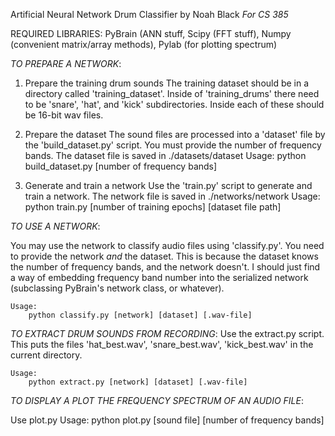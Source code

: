 Artificial Neural Network Drum Classifier
by Noah Black
*For CS 385*

REQUIRED LIBRARIES:
PyBrain (ANN stuff, Scipy (FFT stuff), Numpy (convenient matrix/array methods), Pylab (for plotting spectrum)

_TO PREPARE A NETWORK_:

1. Prepare the training drum sounds
    The training dataset should be in a directory called 'training\_dataset'. Inside of 'training\_drums' there need to be 'snare', 'hat', and 'kick' subdirectories. Inside each of these should be 16-bit wav files.

2. Prepare the dataset
    The sound files are processed into a 'dataset' file by the 'build_dataset.py' script. You must provide the number of frequency bands. The dataset file is saved in ./datasets/dataset<num bands>
    Usage:
        python build_dataset.py [number of frequency bands]

3. Generate and train a network
    Use the 'train.py' script to generate and train a network. The network file is saved in ./networks/network<num bands>
    Usage:
        python train.py [number of training epochs] [dataset file path]


_TO USE A NETWORK_:

You may use the network to classify audio files using 'classify.py'. You need to provide the network *and* the dataset. This is because the dataset knows the number of frequency bands, and the network doesn't. I should just find a way of embedding frequency band number into the serialized network (subclassing PyBrain's network class, or whatever).

    Usage:
        python classify.py [network] [dataset] [.wav-file] 

_TO EXTRACT DRUM SOUNDS FROM RECORDING_:
Use the extract.py script. This puts the files 'hat\_best.wav', 'snare\_best.wav', 'kick\_best.wav' in the current directory.

    Usage:
        python extract.py [network] [dataset] [.wav-file] 

_TO DISPLAY A PLOT THE FREQUENCY SPECTRUM OF AN AUDIO FILE_:

Use plot.py
    Usage: 
        python plot.py [sound file] [number of frequency bands]
